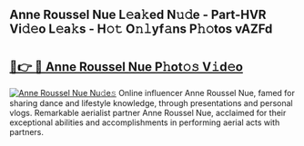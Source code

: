 ## Anne Roussel Nue L𝚎a𝚔ed N𝚞𝚍e - Part-HVR Vi𝚍𝚎o L𝚎a𝚔s - H𝚘𝚝 O𝚗𝚕yf𝚊ns P𝚑𝚘tos vAZFd

# <h2><a href="http://kf7utt.oniu.top/?m=Anne+Roussel+Nue">🔗👉 🔴 Anne Roussel Nue P𝚑ot𝚘𝚜 V𝚒d𝚎o</a></h2>

[![Anne Roussel Nue Nu𝚍e𝚜](https://i.imgur.com/0qMVB7G.gif)](http://kf7utt.oniu.top/?m=Anne+Roussel+Nue)
Online influencer Anne Roussel Nue, famed for sharing dance and lifestyle knowledge, through presentations and personal vlogs. Remarkable aerialist partner Anne Roussel Nue, acclaimed for their exceptional abilities and accomplishments in performing aerial acts with partners.  
